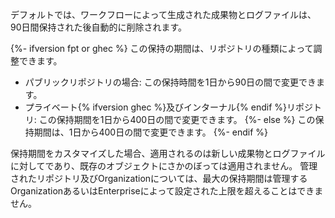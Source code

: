 デフォルトでは、ワークフローによって生成された成果物とログファイルは、90日間保持された後自動的に削除されます。

{%- ifversion fpt or ghec %}
この保持の期間は、リポジトリの種類によって調整できます。

- パブリックリポジトリの場合: この保持時間を1日から90日の間で変更できます。
- プライベート{% ifversion ghec %}及びインターナル{% endif %}リポジトリ: この保持期間を1日から400日の間で変更できます。
{%- else %}
この保持期間は、1日から400日の間で変更できます。
{%- endif %}

保持期間をカスタマイズした場合、適用されるのは新しい成果物とログファイルに対してであり、既存のオブジェクトにさかのぼっては適用されません。 管理されたリポジトリ及びOrganizationについては、最大の保持期間は管理するOrganizationあるいはEnterpriseによって設定された上限を超えることはできません。
